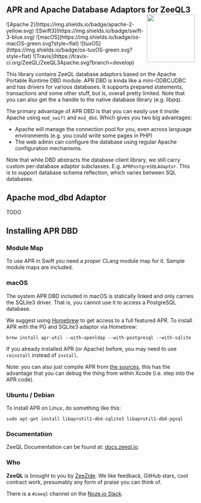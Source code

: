 <h2>APR and Apache Database Adaptors for ZeeQL3
  <img src="http://zeezide.com/img/ZeeQLIcon1024-QL.svg"
       align="right" width="128" height="128" />
</h2>
![Apache 2](https://img.shields.io/badge/apache-2-yellow.svg)
![Swift3](https://img.shields.io/badge/swift-3-blue.svg)
![macOS](https://img.shields.io/badge/os-macOS-green.svg?style=flat)
![tuxOS](https://img.shields.io/badge/os-tuxOS-green.svg?style=flat)
![Travis](https://travis-ci.org/ZeeQL/ZeeQL3Apache.svg?branch=develop)

This library contains ZeeQL database adaptors based on the Apache Portable
Runtime DBD module. APR DBD is kinda like a mini-ODBC/JDBC and has drivers
for various databases. It supports prepared statements, transactions and
some other stuff, but is, overall pretty limited.
Note that you can also get the a handle to the native database library (e.g.
libpq).

The primary advantage of APR DBD is that you can easily use it inside Apache
using `mod_swift` and `mod_dbd`. Which gives you two big advantages:

- Apache will manage the connection pool for you, even across language
  environments (e.g. you could write some pages in PHP)
- The web admin can configure the database using regular Apache configuration
  mechanisms.

Note that while DBD abstracts the database client library, we still carry
custom per-database adaptor subclasses. E.g. `APRPostgreSQLAdaptor`. This
is to support database schema reflection, which varies between SQL databases.

## Apache mod_dbd Adaptor

TODO


## Installing APR DBD

### Module Map

To use APR in Swift you need a proper CLang module map for it. 
Sample module maps are included.

### macOS

The system APR DBD included in macOS is statically linked and only carries
the SQLite3 driver. That is, you cannot use it to access a PostgreSQL database.

We suggest using [Homebrew](https://brew.sh) to get access to a full featured 
APR. To install APR with the PG and SQLite3 adaptor via Homebrew:

    brew install apr-util --with-openldap --with-postgresql --with-sqlite

If you already installed APR (or Apache) before, you may need to use
`reinstall` instead of `install`.

Note: you can also just compile APR from [the sources](https://apr.apache.org),
this has the advantage that you can debug the thing from within Xcode (i.e.
step into the APR code).

### Ubuntu / Debian

To install APR on Linux, do something like this:

    sudo apt-get install libaprutil1-dbd-sqlite3 libaprutil1-dbd-pgsql

### Documentation

ZeeQL Documentation can be found at:
[docs.zeeql.io](http://docs.zeeql.io/).

### Who

**ZeeQL** is brought to you by
[ZeeZide](http://zeezide.de).
We like feedback, GitHub stars, cool contract work,
presumably any form of praise you can think of.

There is a `#zeeql` channel on the [Noze.io Slack](http://slack.noze.io).
